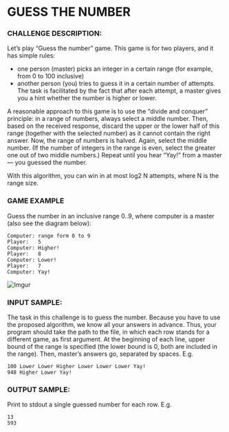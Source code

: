 # GUESS THE NUMBER

### CHALLENGE DESCRIPTION:

Let’s play “Guess the number” game. This game is for two players, and it has simple rules:

* one person (master) picks an integer in a certain range (for example, from 0 to 100 inclusive)
* another person (you) tries to guess it in a certain number of attempts.
The task is facilitated by the fact that after each attempt, a master gives you a hint whether the number is higher or lower.

A reasonable approach to this game is to use the “divide and conquer” principle: in a range of numbers, always select a middle number. Then, based on the received response, discard the upper or the lower half of this range (together with the selected number) as it cannot contain the right answer. Now, the range of numbers is halved. Again, select the middle number. (If the number of integers in the range is even, select the greater one out of two middle numbers.) Repeat until you hear “Yay!” from a master — you guessed the number.

With this algorithm, you can win in at most log2 N attempts, where N is the range size.

### GAME EXAMPLE

Guess the number in an inclusive range 0..9, where computer is a master (also see the diagram below):

```
Computer: range form 0 to 9
Player:   5
Computer: Higher!
Player:   8
Computer: Lower!
Player:   7
Computer: Yay!
```

![Imgur](https://i.imgur.com/7IHBFNu.png)

### INPUT SAMPLE:

The task in this challenge is to guess the number. Because you have to use the proposed algorithm, we know all your answers in advance. Thus, your program should take the path to the file, in which each row stands for a different game, as first argument. At the beginning of each line, upper bound of the range is specified (the lower bound is 0, both are included in the range). Then, master’s answers go, separated by spaces. E.g.

```
100 Lower Lower Higher Lower Lower Lower Yay!
948 Higher Lower Yay!
```

### OUTPUT SAMPLE:

Print to stdout a single guessed number for each row. E.g.

```
13
593
```